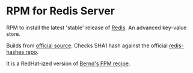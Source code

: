# RPM for Redis Server

RPM to install the latest 'stable' release of [Redis](https://redis.io/). An
advanced key-value store.

Builds from [official source](https://redis.io/download). Checks SHA1 hash
against the official [redis-hashes
repo](https://github.com/antirez/redis-hashes/blob/master/README).

It is a RedHat-ized version of [Bernd's FPM
recipe](https://github.com/bernd/fpm-recipes/blob/master/redis/recipe.rb).
